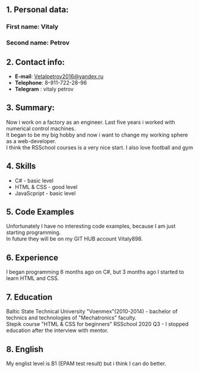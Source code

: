 ## 1.  Personal data:
### First  name: Vitaly
### Second name: Petrov
## 2. Contact info:
* **E-mail**: Vetalpetrov2016@yandex.ru <br/>
* **Telephone**: 8-911-722-28-96 <br/>
* **Telegram** : vitaly petrov
## 3. Summary:
Now i work on a factory as an engineer. Last five years i worked with numerical control machines. <br/>
It began to be my big hobby and now i want to change my working sphere as a web-developer.</br>
I think the RSSchool courses is a very nice start. 
I also love football and gym
## 4. Skills
- C# - basic level <br/>
- HTML & CSS - good level <br/> 
- JavaScpript - basic level
## 5. Code Examples
Unfortunately I have no interesting code examples, because I am just starting programming.</br>
In future they will be on my GIT HUB account Vitaly898.
## 6. Experience
I began programming 6 months ago on C#, but 3 months ago I started to learn HTML and CSS.
## 7. Education
Baltic State Technical University "Voenmex"(2010-2014) - bachelor of technics and technologies of "Mechatronics" faculty. <br/>
Stepik course "HTML & CSS for beginners"
RSSchool 2020 Q3 - I stopped education after the interview with mentor.
## 8. English
My englist level is B1 (EPAM test result) but i think I can do better.
